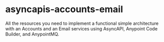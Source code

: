 # asyncapis-accounts-email
All the resources you need to implement a functional simple architecture with an Accounts and an Email services using AsyncAPI, Anypoint Code Builder, and AnypointMQ.
